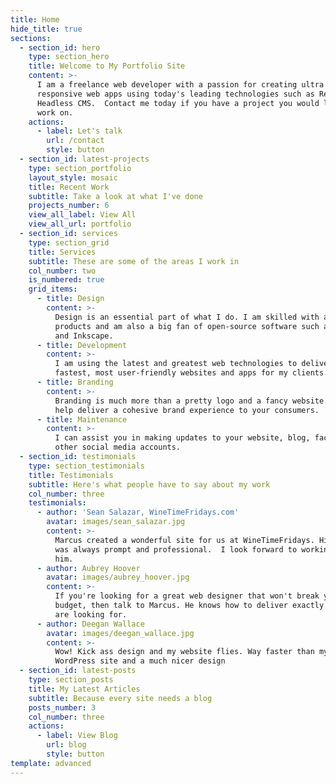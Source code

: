 ```yaml
---
title: Home
hide_title: true
sections:
  - section_id: hero
    type: section_hero
    title: Welcome to My Portfolio Site
    content: >-
      I am a freelance web developer with a passion for creating ultra fast,
      responsive web apps using today's leading technologies such as React and a
      Headless CMS.  Contact me today if you have a project you would like me to
      work on.
    actions:
      - label: Let's talk
        url: /contact
        style: button
  - section_id: latest-projects
    type: section_portfolio
    layout_style: mosaic
    title: Recent Work
    subtitle: Take a look at what I've done
    projects_number: 6
    view_all_label: View All
    view_all_url: portfolio
  - section_id: services
    type: section_grid
    title: Services
    subtitle: These are some of the areas I work in
    col_number: two
    is_numbered: true
    grid_items:
      - title: Design
        content: >-
          Design is an essential part of what I do. I am skilled with all Adobe
          products and am also a big fan of open-source software such as GIMP
          and Inkscape.
      - title: Development
        content: >-
          I am using the latest and greatest web technologies to deliver the
          fastest, most user-friendly websites and apps for my clients. 
      - title: Branding
        content: >-
          Branding is much more than a pretty logo and a fancy website. Let me
          help deliver a cohesive brand experience to your consumers.
      - title: Maintenance
        content: >-
          I can assist you in making updates to your website, blog, facebook and
          other social media accounts.
  - section_id: testimonials
    type: section_testimonials
    title: Testimonials
    subtitle: Here's what people have to say about my work
    col_number: three
    testimonials:
      - author: 'Sean Salazar, WineTimeFridays.com'
        avatar: images/sean_salazar.jpg
        content: >-
          Marcus created a wonderful site for us at WineTimeFridays. His service
          was always prompt and professional.  I look forward to working with
          him.
      - author: Aubrey Hoover
        avatar: images/aubrey_hoover.jpg
        content: >-
          If you're looking for a great web designer that won't break your
          budget, then talk to Marcus. He knows how to deliver exactly what you
          are looking for.
      - author: Deegan Wallace
        avatar: images/deegan_wallace.jpg
        content: >-
          Wow! Kick ass design and my website flies. Way faster than my old
          WordPress site and a much nicer design
  - section_id: latest-posts
    type: section_posts
    title: My Latest Articles
    subtitle: Because every site needs a blog
    posts_number: 3
    col_number: three
    actions:
      - label: View Blog
        url: blog
        style: button
template: advanced
---
```

